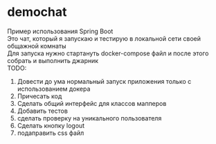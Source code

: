 # demochat
Пример использования Spring Boot<br>
Это чат, который я запускаю и тестирую в локальной сети своей общажной комнаты<br>
Для запуска нужно стартануть docker-compose файл и после этого собрать и выполнить джарник<br>
TODO: <br>
1) Довести до ума нормальный запуск приложения только с использованием докера
2) Причесать код
3) Сделать общий интерфейс для классов мапперов 
4) Добавить тестов 
5) сделать проверку на уникального пользователя
6) Сделать кнопку logout
7) подаправить css файл

